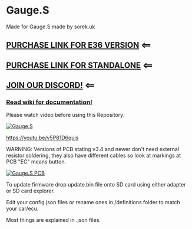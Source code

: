# Gauge.S
Made for Gauge.S made by sorek.uk

## [PURCHASE LINK FOR E36 VERSION](http://buygauge.sorek.uk/) <==

## [PURCHASE LINK FOR STANDALONE](http://buystandalone.sorek.uk/) <==

## [JOIN OUR DISCORD!](https://discord.com/invite/v4D9BH6nWC) <==

### [Read wiki for documentation!](https://github.com/handmade0octopus/gauge.s-sorek.uk/wiki)

Please watch video before using this Repository:

[![Gauge.S](https://img.youtube.com/vi/v5P81D6qujs/0.jpg)](https://youtu.be/v5P81D6qujs)

https://youtu.be/v5P81D6qujs


WARNING:
Versions of PCB stating v3.4 and newer don't need external resistor soldering, they also have different cables so look at markings at PCB "EC" means button.

[![Gauge.S PCB](https://i.imgur.com/QaCNiI1.jpg)](https://youtu.be/v5P81D6qujs)



To update firmware drop update.bin file onto SD card using either adapter or SD card explorer.

Edit your config.json files or rename ones in /definitions folder to match your car/ecu.

Most things are explained in .json files.
